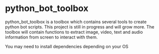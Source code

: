 # python_bot_toolbox

python_bot_toolbox is a toolbox which contains several tools to create python bot scripts. This project is still in progress and will grow more.
The toolbox will contain functions to extract image, video, text and audio information from screen to interact with them.  

You may need to install dependencies depending on your OS
